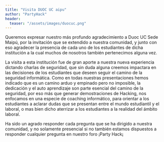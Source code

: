 ```yaml
---
title: "Visita DUOC UC aipu"
author: "PartyHack"
header: 
  teaser: "/assets/images/duocuc.png"
---
```


Queremos expresar nuestro más profundo agradecimiento a Duoc  UC Sede Maipú, por la invitación que se extendido a nuestra comunidad, y junto con eso agradecer la presencia de cada uno de los estudiantes de dicha institución a la cual muchos de nosotros también pertenecimos alguna vez.

La visita a esta institución fue de gran aporte a nuestra nueva experiencia dictando charlas de seguridad, que sin duda alguna creemos impactara en las decisiones de los estudiantes que deseen seguir el camino de la seguridad informática. Como en todas nuestras presentaciones hemos indicado que es un camino arduo y empinado pero no imposible, la dedicación y el auto aprendizaje son parte esencial del camino de la seguridad, por eso más que generar demostraciones de Hacking, nos enfocamos en una especie de coaching informático, para orientar a los estudiantes a aclarar dudas que se presentan entre el mundo estudiantil y el laboral, o mas bien dicho aterrizar a los estudiantes a la realidad del ámbito laboral.

Ha sido un agrado responder cada pregunta que se ha dirigido a nuestra comunidad, y no solamente presencial si no también estamos dispuestos a responder cualquier pregunta en nuestro foro ¡Party Hack¡
